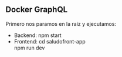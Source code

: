 ## Docker GraphQL

Primero nos paramos en la raíz y ejecutamos:

* Backend: 
    npm start
* Frontend: 
    cd saludofront-app \
    npm run dev 
